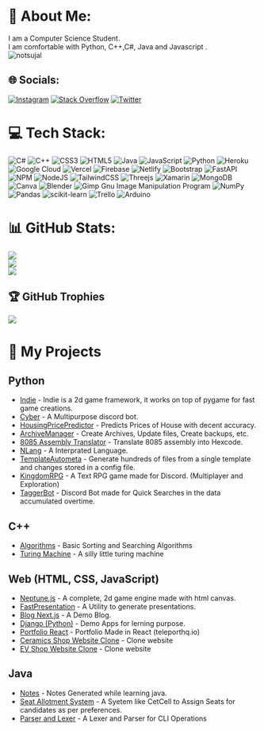 # 💫 About Me:
I am a Computer Science Student. <br>I am comfortable with Python, C++,C#, Java and Javascript .<br>
 <img src="https://komarev.com/ghpvc/?username=sujalchoudhari&label=Profile%20views&color=000000&style=flat" alt="notsujal" />

## 🌐 Socials:
[![Instagram](https://img.shields.io/badge/Instagram-%23E4405F.svg?logo=Instagram&logoColor=white)](https://instagram.com/_sujal_choudhari_) [![Stack Overflow](https://img.shields.io/badge/-Stackoverflow-FE7A16?logo=stack-overflow&logoColor=white)](https://stackoverflow.com/users/14603872) [![Twitter](https://img.shields.io/badge/Twitter-%231DA1F2.svg?logo=Twitter&logoColor=white)](https://twitter.com/Sujal212004) 

# 💻 Tech Stack:
![C#](https://img.shields.io/badge/c%23-%23239120.svg?style=flat-square&logo=c-sharp&logoColor=white) ![C++](https://img.shields.io/badge/c++-%2300599C.svg?style=flat-square&logo=c%2B%2B&logoColor=white) ![CSS3](https://img.shields.io/badge/css3-%231572B6.svg?style=flat-square&logo=css3&logoColor=white) ![HTML5](https://img.shields.io/badge/html5-%23E34F26.svg?style=flat-square&logo=html5&logoColor=white) ![Java](https://img.shields.io/badge/java-%23ED8B00.svg?style=flat-square&logo=java&logoColor=white) ![JavaScript](https://img.shields.io/badge/javascript-%23323330.svg?style=flat-square&logo=javascript&logoColor=%23F7DF1E) ![Python](https://img.shields.io/badge/python-3670A0?style=flat-square&logo=python&logoColor=ffdd54) ![Heroku](https://img.shields.io/badge/heroku-%23430098.svg?style=flat-square&logo=heroku&logoColor=white) ![Google Cloud](https://img.shields.io/badge/Google%20Cloud-%234285F4.svg?style=flat-square&logo=google-cloud&logoColor=white) ![Vercel](https://img.shields.io/badge/vercel-%23000000.svg?style=flat-square&logo=vercel&logoColor=white) ![Firebase](https://img.shields.io/badge/firebase-%23039BE5.svg?style=flat-square&logo=firebase) ![Netlify](https://img.shields.io/badge/netlify-%23000000.svg?style=flat-square&logo=netlify&logoColor=#00C7B7) ![Bootstrap](https://img.shields.io/badge/bootstrap-%23563D7C.svg?style=flat-square&logo=bootstrap&logoColor=white) ![FastAPI](https://img.shields.io/badge/FastAPI-005571?style=flat-square&logo=fastapi) ![NPM](https://img.shields.io/badge/NPM-%23000000.svg?style=flat-square&logo=npm&logoColor=white) ![NodeJS](https://img.shields.io/badge/node.js-6DA55F?style=flat-square&logo=node.js&logoColor=white) ![TailwindCSS](https://img.shields.io/badge/tailwindcss-%2338B2AC.svg?style=flat-square&logo=tailwind-css&logoColor=white) ![Threejs](https://img.shields.io/badge/threejs-black?style=flat-square&logo=three.js&logoColor=white) ![Xamarin](https://img.shields.io/badge/Xamarin-3199DC?style=flat-square&logo=xamarin&logoColor=white) ![MongoDB](https://img.shields.io/badge/MongoDB-%234ea94b.svg?style=flat-square&logo=mongodb&logoColor=white) ![Canva](https://img.shields.io/badge/Canva-%2300C4CC.svg?style=flat-square&logo=Canva&logoColor=white) ![Blender](https://img.shields.io/badge/blender-%23F5792A.svg?style=flat-square&logo=blender&logoColor=white) ![Gimp Gnu Image Manipulation Program](https://img.shields.io/badge/Gimp-657D8B?style=flat-square&logo=gimp&logoColor=FFFFFF) ![NumPy](https://img.shields.io/badge/numpy-%23013243.svg?style=flat-square&logo=numpy&logoColor=white) ![Pandas](https://img.shields.io/badge/pandas-%23150458.svg?style=flat-square&logo=pandas&logoColor=white) ![scikit-learn](https://img.shields.io/badge/scikit--learn-%23F7931E.svg?style=flat-square&logo=scikit-learn&logoColor=white) ![Trello](https://img.shields.io/badge/Trello-%23026AA7.svg?style=flat-square&logo=Trello&logoColor=white) ![Arduino](https://img.shields.io/badge/-Arduino-00979D?style=flat-square&logo=Arduino&logoColor=white)
# 📊 GitHub Stats:
![](https://github-readme-stats.vercel.app/api?username=SujalChoudhari&theme=onedark&hide_border=false&include_all_commits=true&count_private=true)<br/>
![](https://github-readme-streak-stats.herokuapp.com/?user=SujalChoudhari&theme=onedark&hide_border=false)<br/>
![](https://github-readme-stats.vercel.app/api/top-langs/?username=SujalChoudhari&theme=onedark&hide_border=false&include_all_commits=true&count_private=true&layout=compact)

## 🏆 GitHub Trophies
![](https://github-profile-trophy.vercel.app/?username=SujalChoudhari&theme=darkhub&no-frame=true&no-bg=false&margin-w=4)

# 📂 My Projects
## Python
- [Indie](https://github.com/SujalChoudhari/Indie) - Indie is a 2d game framework, it works on top of pygame for fast game creations.
- [Cyber](https://github.com/SujalChoudhari/Cyber) - A Multipurpose discord bot.
- [HousingPricePredictor](https://github.com/SujalChoudhari/HousePricePredictor) - Predicts Prices of House with decent accuracy.
- [ArchiveManager](https://github.com/SujalChoudhari/ArchiveManager) - Create Archives, Update files, Create backups, etc.
- [8085 Assembly Translator](https://github.com/SujalChoudhari/8085AssemblyTranslator) - Translate 8085 assembly into Hexcode.
- [NLang](https://github.com/SujalChoudhari/NLang) - A Interprated Language.
- [TemplateAutometa](https://github.com/SujalChoudhari/TemplateAutometa) - Generate hundreds of files from a single template and changes stored in a config file.
- [KingdomRPG](https://github.com/SujalChoudhari/KingdomRPG) - A Text RPG game made for Discord. (Multiplayer and Exploration)
- [TaggerBot](https://github.com/SujalChoudhari/TaggerBot) - Discord Bot made for Quick Searches in the data accumulated overtime.

## C++
- [Algorithms](https://github.com/SujalChoudhari/CppAlgorithms) - Basic Sorting and Searching Algorithms
- [Turing Machine](https://github.com/SujalChoudhari/TuringMachine) - A silly little turing machine

## Web (HTML, CSS, JavaScript)
- [Neptune.js](https://github.com/SujalChoudhari/Neptune.js) - A complete, 2d game engine made with html canvas.
- [FastPresentation](https://github.com/SujalChoudhari/FastPresentation) - A Utility to generate presentations.
- [Blog Next.js](https://github.com/SujalChoudhari/NextJs-Blog) - A Demo Blog.
- [Django (Python)](https://github.com/SujalChoudhari/Django-Apps) - Demo Apps for lerning purpose.
- [Portfolio React](https://github.com/SujalChoudhari/Portfolio-React) - Portfolio Made in React (teleporthq.io)
- [Ceramics Shop Website Clone](https://github.com/SujalChoudhari/CeramicShopWebsiteClone) - Clone website
- [EV Shop Website Clone](https://github.com/SujalChoudhari/EVShopWebsiteClone) - Clone website


## Java
- [Notes](https://github.com/SujalChoudhari/JavaNotes) - Notes Generated while learning java.
- [Seat Allotment System](https://github.com/SujalChoudhari/SeatAllotmentSystem) - A Syetem like CetCell to Assign Seats for candidates as per preferences.
- [Parser and Lexer](https://github.com/SujalChoudhari/AnotherLanguage) - A Lexer and Parser for CLI Operations

